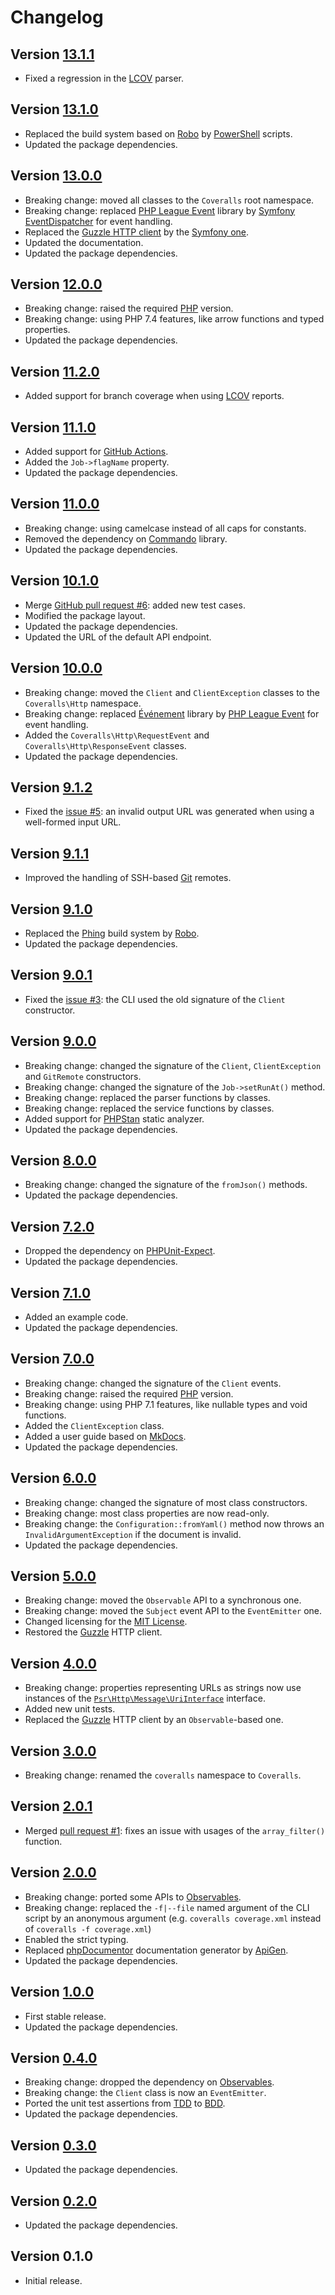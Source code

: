 # Changelog

## Version [13.1.1](https://git.belin.io/cedx/coveralls.php/compare/v13.1.0...v13.1.1)
- Fixed a regression in the [LCOV](http://ltp.sourceforge.net/coverage/lcov.php) parser.

## Version [13.1.0](https://git.belin.io/cedx/coveralls.php/compare/v13.0.0...v13.1.0)
- Replaced the build system based on [Robo](https://robo.li) by [PowerShell](https://docs.microsoft.com/en-us/powershell) scripts.
- Updated the package dependencies.

## Version [13.0.0](https://git.belin.io/cedx/coveralls.php/compare/v12.0.0...v13.0.0)
- Breaking change: moved all classes to the `Coveralls` root namespace.
- Breaking change: replaced [PHP League Event](https://event.thephpleague.com) library by [Symfony EventDispatcher](https://symfony.com/doc/current/components/event_dispatcher.html) for event handling.
- Replaced the [Guzzle HTTP client](http://docs.guzzlephp.org) by the [Symfony one](https://symfony.com/doc/current/components/http_client.html).
- Updated the documentation.
- Updated the package dependencies.

## Version [12.0.0](https://git.belin.io/cedx/coveralls.php/compare/v11.2.0...v12.0.0)
- Breaking change: raised the required [PHP](https://www.php.net) version.
- Breaking change: using PHP 7.4 features, like arrow functions and typed properties.
- Updated the package dependencies.

## Version [11.2.0](https://git.belin.io/cedx/coveralls.php/compare/v11.1.0...v11.2.0)
- Added support for branch coverage when using [LCOV](http://ltp.sourceforge.net/coverage/lcov.php) reports.

## Version [11.1.0](https://git.belin.io/cedx/coveralls.php/compare/v11.0.0...v11.1.0)
- Added support for [GitHub Actions](https://github.com/features/actions).
- Added the `Job->flagName` property.
- Updated the package dependencies.

## Version [11.0.0](https://git.belin.io/cedx/coveralls.php/compare/v10.1.0...v11.0.0)
- Breaking change: using camelcase instead of all caps for constants.
- Removed the dependency on [Commando](https://github.com/nategood/commando) library.
- Updated the package dependencies.

## Version [10.1.0](https://git.belin.io/cedx/coveralls.php/compare/v10.0.0...v10.1.0)
- Merge [GitHub pull request #6](https://git.belin.io/cedx/coveralls.php/pull/6): added new test cases.
- Modified the package layout.
- Updated the package dependencies.
- Updated the URL of the default API endpoint.

## Version [10.0.0](https://git.belin.io/cedx/coveralls.php/compare/v9.1.2...v10.0.0)
- Breaking change: moved the `Client` and `ClientException` classes to the `Coveralls\Http` namespace.
- Breaking change: replaced [Événement](https://github.com/igorw/evenement) library by [PHP League Event](https://event.thephpleague.com) for event handling.
- Added the `Coveralls\Http\RequestEvent` and `Coveralls\Http\ResponseEvent` classes.
- Updated the package dependencies.

## Version [9.1.2](https://git.belin.io/cedx/coveralls.php/compare/v9.1.1...v9.1.2)
- Fixed the [issue #5](https://git.belin.io/cedx/coveralls.php/issues/5): an invalid output URL was generated when using a well-formed input URL.

## Version [9.1.1](https://git.belin.io/cedx/coveralls.php/compare/v9.1.0...v9.1.1)
- Improved the handling of SSH-based [Git](https://git-scm.com) remotes.

## Version [9.1.0](https://git.belin.io/cedx/coveralls.php/compare/v9.0.1...v9.1.0)
- Replaced the [Phing](https://www.phing.info) build system by [Robo](https://robo.li).
- Updated the package dependencies.

## Version [9.0.1](https://git.belin.io/cedx/coveralls.php/compare/v9.0.0...v9.0.1)
- Fixed the [issue #3](https://git.belin.io/cedx/coveralls.php/issues/3): the CLI used the old signature of the `Client` constructor.

## Version [9.0.0](https://git.belin.io/cedx/coveralls.php/compare/v8.0.0...v9.0.0)
- Breaking change: changed the signature of the `Client`, `ClientException` and `GitRemote` constructors.
- Breaking change: changed the signature of the `Job->setRunAt()` method.
- Breaking change: replaced the parser functions by classes.
- Breaking change: replaced the service functions by classes.
- Added support for [PHPStan](https://phpstan.org) static analyzer.
- Updated the package dependencies.

## Version [8.0.0](https://git.belin.io/cedx/coveralls.php/compare/v7.2.0...v8.0.0)
- Breaking change: changed the signature of the `fromJson()` methods.
- Updated the package dependencies.

## Version [7.2.0](https://git.belin.io/cedx/coveralls.php/compare/v7.1.0...v7.2.0)
- Dropped the dependency on [PHPUnit-Expect](https://docs.belin.io/phpunit-expect).
- Updated the package dependencies.

## Version [7.1.0](https://git.belin.io/cedx/coveralls.php/compare/v7.0.0...v7.1.0)
- Added an example code.
- Updated the package dependencies.

## Version [7.0.0](https://git.belin.io/cedx/coveralls.php/compare/v6.0.0...v7.0.0)
- Breaking change: changed the signature of the `Client` events.
- Breaking change: raised the required [PHP](https://www.php.net) version.
- Breaking change: using PHP 7.1 features, like nullable types and void functions.
- Added the `ClientException` class.
- Added a user guide based on [MkDocs](http://www.mkdocs.org).
- Updated the package dependencies.

## Version [6.0.0](https://git.belin.io/cedx/coveralls.php/compare/v5.0.0...v6.0.0)
- Breaking change: changed the signature of most class constructors.
- Breaking change: most class properties are now read-only.
- Breaking change: the `Configuration::fromYaml()` method now throws an `InvalidArgumentException` if the document is invalid.
- Updated the package dependencies.

## Version [5.0.0](https://git.belin.io/cedx/coveralls.php/compare/v4.0.0...v5.0.0)
- Breaking change: moved the `Observable` API to a synchronous one.
- Breaking change: moved the `Subject` event API to the `EventEmitter` one.
- Changed licensing for the [MIT License](https://opensource.org/licenses/MIT).
- Restored the [Guzzle](http://docs.guzzlephp.org) HTTP client.

## Version [4.0.0](https://git.belin.io/cedx/coveralls.php/compare/v3.0.0...v4.0.0)
- Breaking change: properties representing URLs as strings now use instances of the [`Psr\Http\Message\UriInterface`](http://www.php-fig.org/psr/psr-7/#35-psrhttpmessageuriinterface) interface.
- Added new unit tests.
- Replaced the [Guzzle](http://docs.guzzlephp.org) HTTP client by an `Observable`-based one.

## Version [3.0.0](https://git.belin.io/cedx/coveralls.php/compare/v2.0.1...v3.0.0)
- Breaking change: renamed the `coveralls` namespace to `Coveralls`.

## Version [2.0.1](https://git.belin.io/cedx/coveralls.php/compare/v2.0.0...v2.0.1)
- Merged [pull request #1](https://git.belin.io/cedx/coveralls.php/pull/1): fixes an issue with usages of the `array_filter()` function.

## Version [2.0.0](https://git.belin.io/cedx/coveralls.php/compare/v1.0.0...v2.0.0)
- Breaking change: ported some APIs to [Observables](http://reactivex.io/intro.html).
- Breaking change: replaced the `-f|--file` named argument of the CLI script by an anonymous argument (e.g. `coveralls coverage.xml` instead of `coveralls -f coverage.xml`)
- Enabled the strict typing.
- Replaced [phpDocumentor](https://www.phpdoc.org) documentation generator by [ApiGen](https://github.com/ApiGen/ApiGen).
- Updated the package dependencies.

## Version [1.0.0](https://git.belin.io/cedx/coveralls.php/compare/v0.4.0...v1.0.0)
- First stable release.
- Updated the package dependencies.

## Version [0.4.0](https://git.belin.io/cedx/coveralls.php/compare/v0.3.0...v0.4.0)
- Breaking change: dropped the dependency on [Observables](http://reactivex.io/intro.html).
- Breaking change: the `Client` class is now an `EventEmitter`.
- Ported the unit test assertions from [TDD](https://en.wikipedia.org/wiki/Test-driven_development) to [BDD](https://en.wikipedia.org/wiki/Behavior-driven_development).
- Updated the package dependencies.

## Version [0.3.0](https://git.belin.io/cedx/coveralls.php/compare/v0.2.0...v0.3.0)
- Updated the package dependencies.

## Version [0.2.0](https://git.belin.io/cedx/coveralls.php/compare/v0.1.0...v0.2.0)
- Updated the package dependencies.

## Version 0.1.0
- Initial release.
